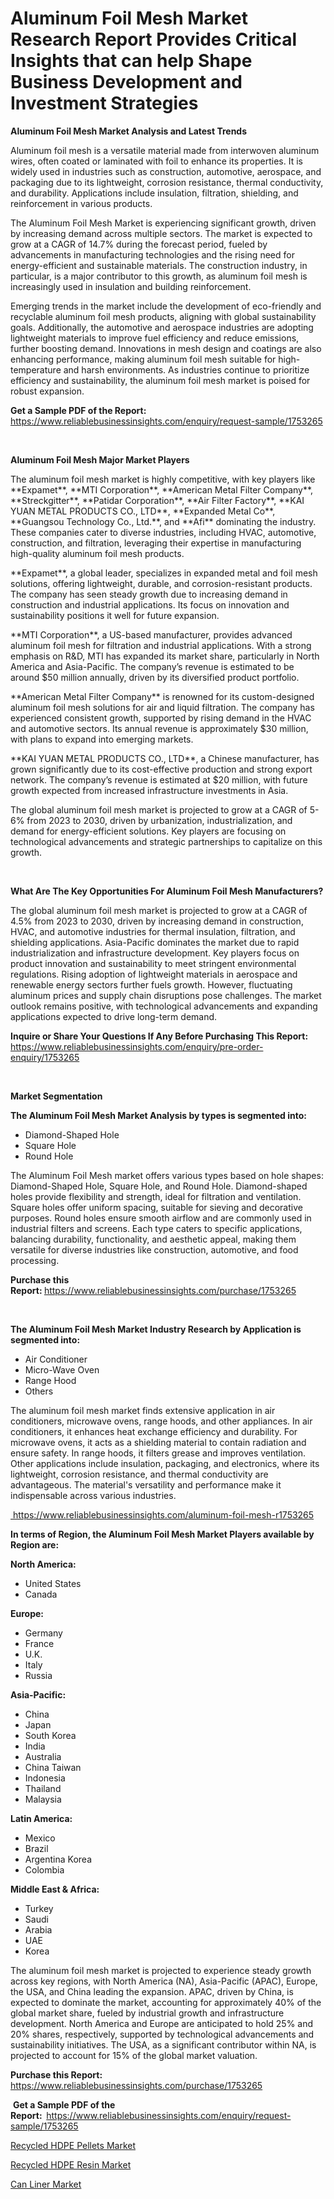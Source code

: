 <p><h1>Aluminum Foil Mesh Market Research Report Provides Critical Insights that can help Shape Business Development and Investment Strategies</h1></p><p><strong>Aluminum Foil Mesh Market Analysis and Latest Trends</strong></p>
<p><p>Aluminum foil mesh is a versatile material made from interwoven aluminum wires, often coated or laminated with foil to enhance its properties. It is widely used in industries such as construction, automotive, aerospace, and packaging due to its lightweight, corrosion resistance, thermal conductivity, and durability. Applications include insulation, filtration, shielding, and reinforcement in various products.</p><p>The Aluminum Foil Mesh Market is experiencing significant growth, driven by increasing demand across multiple sectors. The market is expected to grow at a CAGR of 14.7% during the forecast period, fueled by advancements in manufacturing technologies and the rising need for energy-efficient and sustainable materials. The construction industry, in particular, is a major contributor to this growth, as aluminum foil mesh is increasingly used in insulation and building reinforcement.</p><p>Emerging trends in the market include the development of eco-friendly and recyclable aluminum foil mesh products, aligning with global sustainability goals. Additionally, the automotive and aerospace industries are adopting lightweight materials to improve fuel efficiency and reduce emissions, further boosting demand. Innovations in mesh design and coatings are also enhancing performance, making aluminum foil mesh suitable for high-temperature and harsh environments. As industries continue to prioritize efficiency and sustainability, the aluminum foil mesh market is poised for robust expansion.</p></p>
<p><strong>Get a Sample PDF of the Report:&nbsp;</strong> <a href="https://www.reliablebusinessinsights.com/enquiry/request-sample/1753265?utm_campaign=1121&utm_medium=2&utm_source=Github&utm_content=ia&utm_term=26012025&utm_id=aluminum-foil-mesh">https://www.reliablebusinessinsights.com/enquiry/request-sample/1753265</a></p>
<p>&nbsp;</p>
<p><strong>Aluminum Foil Mesh Major Market Players</strong></p>
<p><p>The aluminum foil mesh market is highly competitive, with key players like **Expamet**, **MTI Corporation**, **American Metal Filter Company**, **Streckgitter**, **Patidar Corporation**, **Air Filter Factory**, **KAI YUAN METAL PRODUCTS CO., LTD**, **Expanded Metal Co**, **Guangsou Technology Co., Ltd.**, and **Afi** dominating the industry. These companies cater to diverse industries, including HVAC, automotive, construction, and filtration, leveraging their expertise in manufacturing high-quality aluminum foil mesh products.</p><p>**Expamet**, a global leader, specializes in expanded metal and foil mesh solutions, offering lightweight, durable, and corrosion-resistant products. The company has seen steady growth due to increasing demand in construction and industrial applications. Its focus on innovation and sustainability positions it well for future expansion.</p><p>**MTI Corporation**, a US-based manufacturer, provides advanced aluminum foil mesh for filtration and industrial applications. With a strong emphasis on R&D, MTI has expanded its market share, particularly in North America and Asia-Pacific. The company’s revenue is estimated to be around $50 million annually, driven by its diversified product portfolio.</p><p>**American Metal Filter Company** is renowned for its custom-designed aluminum foil mesh solutions for air and liquid filtration. The company has experienced consistent growth, supported by rising demand in the HVAC and automotive sectors. Its annual revenue is approximately $30 million, with plans to expand into emerging markets.</p><p>**KAI YUAN METAL PRODUCTS CO., LTD**, a Chinese manufacturer, has grown significantly due to its cost-effective production and strong export network. The company’s revenue is estimated at $20 million, with future growth expected from increased infrastructure investments in Asia.</p><p>The global aluminum foil mesh market is projected to grow at a CAGR of 5-6% from 2023 to 2030, driven by urbanization, industrialization, and demand for energy-efficient solutions. Key players are focusing on technological advancements and strategic partnerships to capitalize on this growth.</p></p>
<p>&nbsp;</p>
<p><strong>What Are The Key Opportunities For Aluminum Foil Mesh Manufacturers?</strong></p>
<p><p>The global aluminum foil mesh market is projected to grow at a CAGR of 4.5% from 2023 to 2030, driven by increasing demand in construction, HVAC, and automotive industries for thermal insulation, filtration, and shielding applications. Asia-Pacific dominates the market due to rapid industrialization and infrastructure development. Key players focus on product innovation and sustainability to meet stringent environmental regulations. Rising adoption of lightweight materials in aerospace and renewable energy sectors further fuels growth. However, fluctuating aluminum prices and supply chain disruptions pose challenges. The market outlook remains positive, with technological advancements and expanding applications expected to drive long-term demand.</p></p>
<p><strong>Inquire or Share Your Questions If Any Before Purchasing This Report:</strong> <a href="https://www.reliablebusinessinsights.com/enquiry/pre-order-enquiry/1753265?utm_campaign=1121&utm_medium=2&utm_source=Github&utm_content=ia&utm_term=26012025&utm_id=aluminum-foil-mesh">https://www.reliablebusinessinsights.com/enquiry/pre-order-enquiry/1753265</a></p>
<p>&nbsp;</p>
<p><strong>Market Segmentation</strong></p>
<p><strong>The Aluminum Foil Mesh Market Analysis by types is segmented into:</strong></p>
<p><ul><li>Diamond-Shaped Hole</li><li>Square Hole</li><li>Round Hole</li></ul></p>
<p><p>The Aluminum Foil Mesh market offers various types based on hole shapes: Diamond-Shaped Hole, Square Hole, and Round Hole. Diamond-shaped holes provide flexibility and strength, ideal for filtration and ventilation. Square holes offer uniform spacing, suitable for sieving and decorative purposes. Round holes ensure smooth airflow and are commonly used in industrial filters and screens. Each type caters to specific applications, balancing durability, functionality, and aesthetic appeal, making them versatile for diverse industries like construction, automotive, and food processing.</p></p>
<p><strong>Purchase this Report:&nbsp;</strong><a href="https://www.reliablebusinessinsights.com/purchase/1753265?utm_campaign=1121&utm_medium=2&utm_source=Github&utm_content=ia&utm_term=26012025&utm_id=aluminum-foil-mesh">https://www.reliablebusinessinsights.com/purchase/1753265</a></p>
<p>&nbsp;</p>
<p><strong>The Aluminum Foil Mesh Market Industry Research by Application is segmented into:</strong></p>
<p><ul><li>Air Conditioner</li><li>Micro-Wave Oven</li><li>Range Hood</li><li>Others</li></ul></p>
<p><p>The aluminum foil mesh market finds extensive application in air conditioners, microwave ovens, range hoods, and other appliances. In air conditioners, it enhances heat exchange efficiency and durability. For microwave ovens, it acts as a shielding material to contain radiation and ensure safety. In range hoods, it filters grease and improves ventilation. Other applications include insulation, packaging, and electronics, where its lightweight, corrosion resistance, and thermal conductivity are advantageous. The material's versatility and performance make it indispensable across various industries.</p></p>
<p><a href="https://www.reliablebusinessinsights.com/aluminum-foil-mesh-r1753265?utm_campaign=1121&utm_medium=2&utm_source=Github&utm_content=ia&utm_term=26012025&utm_id=aluminum-foil-mesh">&nbsp;https://www.reliablebusinessinsights.com/aluminum-foil-mesh-r1753265</a></p>
<p><strong>In terms of Region, the Aluminum Foil Mesh Market Players available by Region are:</strong></p>
<p>
    <p> <strong> North America: </strong>
        <ul>
            <li>United States</li>
            <li>Canada</li>
        </ul>
        </p> 
    <p> <strong> Europe: </strong>
        <ul>
            <li>Germany</li>
            <li>France</li>
            <li>U.K.</li>
            <li>Italy</li>
            <li>Russia</li>
        </ul>
        </p> 
    <p> <strong> Asia-Pacific: </strong>
        <ul>
            <li>China</li>
            <li>Japan</li>
            <li>South Korea</li>
            <li>India</li>
            <li>Australia</li>
            <li>China Taiwan</li>
            <li>Indonesia</li>
            <li>Thailand</li>
            <li>Malaysia</li>
        </ul>
        </p> 
    <p> <strong> Latin America: </strong>
        <ul>
            <li>Mexico</li>
            <li>Brazil</li>
            <li>Argentina Korea</li>
            <li>Colombia</li>
        </ul>
        </p> 
    <p> <strong> Middle East & Africa: </strong>
        <ul>
            <li>Turkey</li>
            <li>Saudi</li>
            <li>Arabia</li>
            <li>UAE</li>
            <li>Korea</li>
        </ul>
    </p>
    </p>
<p><p>The aluminum foil mesh market is projected to experience steady growth across key regions, with North America (NA), Asia-Pacific (APAC), Europe, the USA, and China leading the expansion. APAC, driven by China, is expected to dominate the market, accounting for approximately 40% of the global market share, fueled by industrial growth and infrastructure development. North America and Europe are anticipated to hold 25% and 20% shares, respectively, supported by technological advancements and sustainability initiatives. The USA, as a significant contributor within NA, is projected to account for 15% of the global market valuation.</p></p>
<p><strong>Purchase this Report: </strong><a href="https://www.reliablebusinessinsights.com/purchase/1753265?utm_campaign=1121&utm_medium=2&utm_source=Github&utm_content=ia&utm_term=26012025&utm_id=aluminum-foil-mesh">https://www.reliablebusinessinsights.com/purchase/1753265</a></p>
<p>&nbsp;<strong>Get a Sample PDF of the Report:&nbsp;&nbsp;</strong><a href="https://www.reliablebusinessinsights.com/enquiry/request-sample/1753265?utm_campaign=1121&utm_medium=2&utm_source=Github&utm_content=ia&utm_term=26012025&utm_id=aluminum-foil-mesh">https://www.reliablebusinessinsights.com/enquiry/request-sample/1753265</a></p>
<p><strong></strong></p>
<p><p><a href="https://github.com/AKSHATREPORTPRIME/Market-Research-Report-List-6/blob/main/recycled-hdpe-pellets-market.md?utm_campaign=1121&utm_medium=2&utm_source=Github&utm_content=ia&utm_term=26012025&utm_id=aluminum-foil-mesh">Recycled HDPE Pellets Market</a></p><p><a href="https://github.com/indrystar/Market-Research-Report-List-5/blob/main/recycled-hdpe-resin-market.md?utm_campaign=1121&utm_medium=2&utm_source=Github&utm_content=ia&utm_term=26012025&utm_id=aluminum-foil-mesh">Recycled HDPE Resin Market</a></p><p><a href="https://github.com/deyniphytic/Market-Research-Report-List-1/blob/main/can-liner-market.md?utm_campaign=1121&utm_medium=2&utm_source=Github&utm_content=ia&utm_term=26012025&utm_id=aluminum-foil-mesh">Can Liner Market</a></p></p>